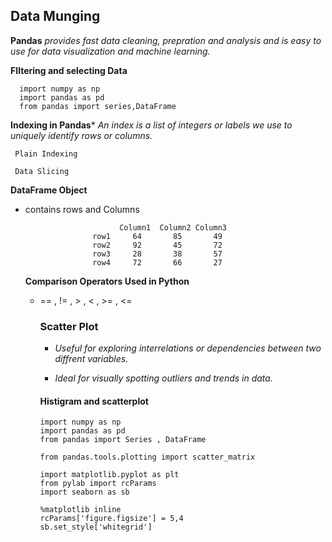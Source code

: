    ## Data Munging

__Pandas__ *provides fast data cleaning, prepration and analysis and is easy to use for data visualization and machine learning.*

__FIltering and selecting Data__

      import numpy as np 
      import pandas as pd
      from pandas import series,DataFrame
      
   __Indexing in Pandas__* *An index is a list of integers or labels we use to uniquely identify rows or columns.*
     
     Plain Indexing
     
     Data Slicing 
     
   __DataFrame Object__
   * contains rows and Columns
     
                              Column1  Column2 Column3 
                        row1     64       85       49       
                        row2     92       45       72
                        row3     28       38       57
                        row4     72       66       27

     __Comparison Operators Used in Python__
      * == , != , > , < , >= , <=


           ### Scatter Plot
          * *Useful for exploring interrelations or dependencies between two diffrent variables.*
           
          * *Ideal for visually spotting outliers and trends in data.*

           #### Histigram and scatterplot  
            
            import numpy as np 
            import pandas as pd
            from pandas import Series , DataFrame
            
            from pandas.tools.plotting import scatter_matrix
            
            import matplotlib.pyplot as plt
            from pylab import rcParams
            import seaborn as sb
            
            %matplotlib inline
            rcParams['figure.figsize'] = 5,4
            sb.set_style['whitegrid']
            
            
            
            
            
            
            
            
            
            
            
            
            
            
            




























